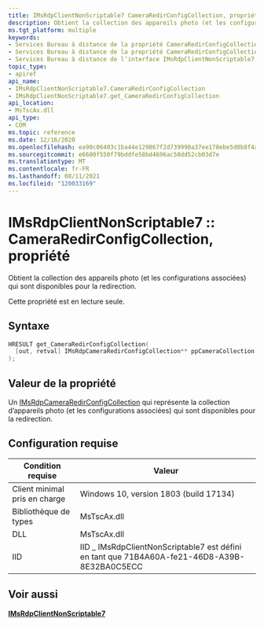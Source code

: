 ```yaml
---
title: IMsRdpClientNonScriptable7 CameraRedirConfigCollection, propriété
description: Obtient la collection des appareils photo (et les configurations associées) qui sont disponibles pour la redirection.
ms.tgt_platform: multiple
keywords:
- Services Bureau à distance de la propriété CameraRedirConfigCollection
- Services Bureau à distance de la propriété CameraRedirConfigCollection, interface IMsRdpClientNonScriptable7
- Services Bureau à distance de l’interface IMsRdpClientNonScriptable7, propriété CameraRedirConfigCollection
topic_type:
- apiref
api_name:
- IMsRdpClientNonScriptable7.CameraRedirConfigCollection
- IMsRdpClientNonScriptable7.get_CameraRedirConfigCollection
api_location:
- MsTscAx.dll
api_type:
- COM
ms.topic: reference
ms.date: 12/16/2020
ms.openlocfilehash: ea90c06403c1ba44e129867f2d739990a37ee178ebe5d0b8f4afd684b17eb09e
ms.sourcegitcommit: e6600f550f79bddfe58bd4696ac50dd52cb03d7e
ms.translationtype: MT
ms.contentlocale: fr-FR
ms.lasthandoff: 08/11/2021
ms.locfileid: "120033169"
---
```

# <a name="imsrdpclientnonscriptable7cameraredirconfigcollection-property"></a>IMsRdpClientNonScriptable7 :: CameraRedirConfigCollection, propriété

Obtient la collection des appareils photo (et les configurations associées) qui sont disponibles pour la redirection.

Cette propriété est en lecture seule.

## <a name="syntax"></a>Syntaxe


```C++
HRESULT get_CameraRedirConfigCollection(
  [out, retval] IMsRdpCameraRedirConfigCollection** ppCameraCollection
);
```

## <a name="property-value"></a>Valeur de la propriété

Un [IMsRdpCameraRedirConfigCollection](imsrdpcameraredirconfigcollection.md) qui représente la collection d’appareils photo (et les configurations associées) qui sont disponibles pour la redirection.

## <a name="requirements"></a>Configuration requise

| Condition requise | Valeur |
|-------------------------------------|---------------------------------------|
| Client minimal pris en charge| Windows 10, version 1803 (build 17134)      |
| Bibliothèque de types            | MsTscAx.dll                        |
| DLL                  | MsTscAx.dll     |
| IID                      | IID \_ IMsRdpClientNonScriptable7 est défini en tant que 71B4A60A-fe21-46D8-A39B-8E32BA0C5ECC          |

## <a name="see-also"></a>Voir aussi

<dl> <dt>

[**IMsRdpClientNonScriptable7**](imsrdpclientnonscriptable7.md)
</dt> </dl>